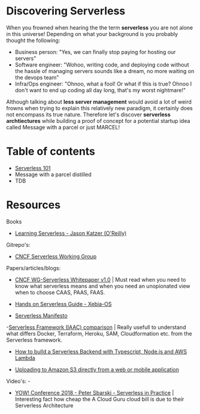 # Discovering Serverless

When you frowned when hearing the the term **serverless** you are not alone in this universe! Depending on what your background is you probably thought the following:

- Business person: "Yes, we can finally stop paying for hosting our servers"
- Software engineer: "Wohoo, writing code, and deploying code without the hassle of managing servers sounds like a dream, no more waiting on the devops team" 
- Infra/Ops engineer: "Ohnoo, what a fool! Or what if this is true? Ohnoo I don't want to end up coding all day long, that's my worst nightmare!"

Although talking about **less server management** would avoid a lot of weird frowns when trying to explain this relatively new paradigm, it certainly does not encompass its true nature. Therefore let's discover **serverless archtiectures** while building a proof of concept for a potential startup idea called Message with a parcel or just MARCEL!

# Table of contents
- [Serverless 101](docs/1-serverless-101.md)
- Message with a parcel distilled
- TDB


# Resources

Books
- [Learning Serverless - Jason Katzer (O'Reilly)](https://www.oreilly.com/library/view/learning-serverless/9781492057000/)

Gitrepo's:
- [CNCF Serverless Working Group](https://github.com/cncf/wg-serverless)

Papers/articles/blogs:
- [CNCF WG-Serverless Whitepaper v1.0](https://github.com/cncf/wg-serverless/blob/master/whitepapers/serverless-overview/cncf_serverless_whitepaper_v1.0.pdf) | Must read when you need to know what serverless means and when you need an unopionated view when to choose CAAS, PAAS, FAAS.
- [Hands on Serverless Guide - Xebia-OS](https://github.com/xebia-os/hands-on-serverless-guide/)

- [Serverless Manifesto](https://www.serverless.com/learn/manifesto/) 

-[Serverless Framework (IAAC) comparison](https://www.serverless.com/learn/comparisons/) | Really usefull to understand what differs Docker, Terraform, Heroku, SAM, Cloudformation etc. from the Serverless framework.
  
- [How to bulld a Serverless Backend with Typescript, Node.js and AWS Lambda](https://medium.com/proud2becloud/how-to-build-a-serverless-backend-with-typescript-node-js-and-aws-lambda-74ef758f810f)  

- [Uploading to Amazon S3 directly from a web or mobile application](https://aws.amazon.com/blogs/compute/uploading-to-amazon-s3-directly-from-a-web-or-mobile-application/)

Video's: -
- [YOW! Conference 2018 - Peter Sbarski - Serverless in Practice](https://www.youtube.com/watch?v=oRuV9iXUg40&ab_channel=YOW%21Conferences) | Interesting fact how cheap the A Cloud Guru cloud bill is due to their Serverless Architecture